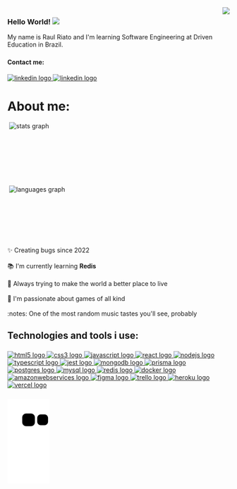 <img src="https://archishmanghos.github.io/Personal-Site-Bootstrap/assets/cat_coding.gif" align="right" height="250px" />

<h3>Hello World! <img src="https://raw.githubusercontent.com/MartinHeinz/MartinHeinz/master/wave.gif" width="24" /></h3>

<p align="left">My name is Raul Riato and I'm learning Software Engineering at Driven Education in Brazil.</p>

###

<h4>Contact me:</h4>

<a href="https://www.linkedin.com/in/raulriato/" target="_blank">
  <img src="https://img.shields.io/static/v1?message=LinkedIn&logo=linkedin&label=&color=0077B5&logoColor=white&labelColor=&style=for-the-badge"           height="24" alt="linkedin logo"  />
</a>

<a href="mailto:raulriato@gmail.com" target="_blank">
  <img src="https://img.shields.io/badge/Gmail-D14836?style=for-the-badge&logo=gmail&logoColor=white" height="24" alt="linkedin logo"  />
</a>
  
###

<h1 align="left">About me:</h1>

<img align="right" style="width:500px" src="https://github-readme-stats.vercel.app/api?hide_title=false&hide_rank=false&show_icons=true&include_all_commits=true&count_private=true&disable_animations=false&theme=tokyonight&locale=en&hide_border=false&username=raulriato" height="144" alt="stats graph"  />

<img align="right" style="width:500px" src="https://github-readme-stats.vercel.app/api/top-langs?locale=en&hide_title=false&layout=compact&langs_count=4&theme=tokyonight&hide_border=false&username=raulriato" height="138" alt="languages graph"  /> 

<p align="left">✨ Creating bugs since 2022<br>
  <br>📚 I'm currently learning <strong>Redis</strong><br>
  <br>🎯 Always trying to make the world a better place to live<br>
  <br>🎲 I'm passionate about games of all kind<br>
  <br>:notes: One of the most random music tastes you'll see, probably</p>

###

<h2 align="left">Technologies and tools i use:</h2>

###

<div align="left">
  <a href="https://developer.mozilla.org/pt-BR/docs/Web/HTML" target="_blank">
    <img src="https://cdn.jsdelivr.net/gh/devicons/devicon/icons/html5/html5-original.svg" height="40" width="52" alt="html5 logo"  />
  </a>
  <a href="https://developer.mozilla.org/pt-BR/docs/Web/CSS" target="_blank">
    <img src="https://cdn.jsdelivr.net/gh/devicons/devicon/icons/css3/css3-original.svg" height="40" width="52" alt="css3 logo"  />
  </a>
  <a href="https://www.javascript.com/" target="_blank">
    <img src="https://cdn.jsdelivr.net/gh/devicons/devicon/icons/javascript/javascript-original.svg" height="40" width="52" alt="javascript logo"  />
  </a>
  <a href="https://reactjs.org/" target="_blank">
    <img src="https://cdn.jsdelivr.net/gh/devicons/devicon/icons/react/react-original.svg" height="40" width="52" alt="react logo"  />
  </a>
  <a href="https://nodejs.org/en/" target="_blank">
    <img src="https://cdn.jsdelivr.net/gh/devicons/devicon/icons/nodejs/nodejs-original.svg" height="40" width="52" alt="nodejs logo"  />
  </a>
  <a href="https://www.typescriptlang.org/" target="_blank">
     <img src="https://cdn.jsdelivr.net/gh/devicons/devicon/icons/typescript/typescript-original.svg" height="40" width="52" alt="typescript logo"  />
  </a>
  <a href="https://jestjs.io/" target="_blank">
     <img src="https://cdn.jsdelivr.net/gh/devicons/devicon/icons/jest/jest-plain.svg" height="40" width="52" alt="jest logo"  />
  </a>
  <a href="https://www.mongodb.com/" target="_blank">
     <img src="https://cdn.jsdelivr.net/gh/devicons/devicon/icons/mongodb/mongodb-original.svg" height="40" width="52" alt="mongodb logo"  />
  </a>
  <a href="https://www.prisma.io/" target="_blank">
     <img src="https://user-images.githubusercontent.com/106850340/215276765-decbd563-07df-4248-9724-c185bf7c8d41.svg" height="40" width="52" alt="prisma        logo"/>
  </a>
</div>
<div align="left">
  <a href="https://www.postgresql.org/" target="_blank">
     <img src="https://cdn.jsdelivr.net/gh/devicons/devicon/icons/postgresql/postgresql-original.svg" height="40" width="52" alt="postgres logo"  />
  </a>
  <a href="https://www.mysql.com/" target="_blank">
     <img src="https://cdn.jsdelivr.net/gh/devicons/devicon/icons/mysql/mysql-original.svg" height="40" width="52" alt="mysql logo"  />
  </a>
  <a href="https://redis.io/" target="_blank">
     <img src="https://cdn.jsdelivr.net/gh/devicons/devicon/icons/redis/redis-original.svg" height="40" width="52" alt="redis logo"  />
  </a>
  <a href="https://www.docker.com/" target="_blank">
     <img src="https://cdn.jsdelivr.net/gh/devicons/devicon/icons/docker/docker-original.svg" height="40" width="52" alt="docker logo"  />
  </a>
  <a href="https://aws.amazon.com/" target="_blank">
     <img src="https://cdn.jsdelivr.net/gh/devicons/devicon/icons/amazonwebservices/amazonwebservices-original.svg" height="40" width="52"                      alt="amazonwebservices logo"  />
  </a>
  <a href="https://www.figma.com/" target="_blank">
     <img src="https://cdn.jsdelivr.net/gh/devicons/devicon/icons/figma/figma-original.svg" height="40" width="52" alt="figma logo"  />
  </a>
  <a href="https://trello.com/" target="_blank">
     <img src="https://cdn.jsdelivr.net/gh/devicons/devicon/icons/trello/trello-plain.svg" height="40" width="52" alt="trello logo"  />
  </a>
  <a href="https://www.heroku.com/" target="_blank">
     <img src="https://cdn.jsdelivr.net/gh/devicons/devicon/icons/heroku/heroku-original.svg" height="40" width="52" alt="heroku logo"  />
  </a>
  <a href="https://vercel.com/" target="_blank">
     <img src="https://user-images.githubusercontent.com/106850340/215276611-9d183022-90b0-4560-93d4-bf7e90f8ac88.svg" height="40" width="52" alt="vercel        logo"  />
  </a>

###

![Snake animation](https://github.com/raulriato/raulriato/blob/output/github-contribution-grid-snake.svg)

###
